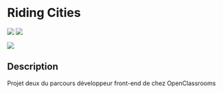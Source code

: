 &nbsp;
# Riding Cities

![](https://img.shields.io/badge/CSS3-1572B6?style=for-the-badge&logo=css3&logoColor=white)
![](https://img.shields.io/badge/HTML5-E34F26?style=for-the-badge&logo=html5&logoColor=white)


![](https://forthebadge.com/images/badges/built-with-love.svg)

## Description

Projet deux du parcours développeur front-end de chez OpenClassrooms

